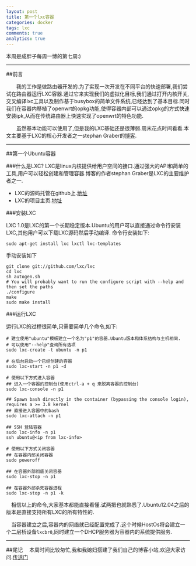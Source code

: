 ```yaml
---
layout: post
title: 第一个lxc容器
categories: docker
tags: lxc
comments: true
analytics: true
---
```


本周是成胖子每周一博的第七周:)

---

##前言

&emsp;&emsp;我的工作是做路由器开发的.为了实现一次开发在不同平台的快速部署,我们尝试在路由器运行LXC容器.通过它来实现我们的虚拟化目标,我们通过打开内核开关,交叉编译lxc工具以及制作基于busybox的简单文件系统,已经达到了基本目标.同时我们在容器内移植了openwrt的opkg功能,使得容器内部可以通过opkg的方式快速安装ipk,从而在传统路由器上快速实现了openwrt的特色功能.

<!--more-->

&emsp;&emsp;虽然基本功能可以使用了,但是我的LXC基础还是很薄弱.周末花点时间看看.本文主要基于LXC的核心开发者之一stephan Graber的[博客](https://www.stgraber.org/2013/12/20/lxc-1-0-blog-post-series/).

---

##第一个Ubuntu容器

###什么是LXC?
LXC是linux内核提供给用户空间的接口.通过强大的API和简单的工具,用户可以轻松创建和管理容器.博客的作者stephan Graber是LXC的主要维护者之一.

* LXC的源码托管在github上.[地址](http://github.com/lxc)
* LXC的项目主页.[地址](http://linuxcontainers.org)

###安装LXC

LXC 1.0是LXC的第一个长期稳定版本.Ubuntu的用户可以直接通过命令行安装LXC,其他用户可以下载LXC源码然后手动编译.
命令行安装如下:

```
sudo apt-get install lxc lxctl lxc-templates
```

手动安装如下

```
git clone git://github.com/lxc/lxc
cd lxc
sh autogen.sh
# You will probably want to run the configure script with --help and then set the paths
./configure
make
sudo make install
```

###运行LXC

运行LXC的过程很简单,只需要简单几个命令,如下:

```
# 建立使用"ubuntu"模板建立一个名为"p1"的容器.Ubuntu版本和体系结构与主机相同.
# 可以使用"--help"查询所有选项
sudo lxc-create -t ubuntu -n p1

# 在后台启动一个已经创建的容器
sudo lxc-start -n p1 -d

# 使用以下方式进入容器
## 进入一个容器的控制台(使用ctrl-a + q 来脱离容器的控制台)
sudo lxc-console -n p1

## Spawn bash directly in the container (bypassing the console login), requires a >= 3.8 kernel
## 直接进入容器中的bash
sudo lxc-attach -n p1

## SSH 登陆容器
sudo lxc-info -n p1
ssh ubuntu@<ip from lxc-info>

# 使用以下方式关闭容器
## 在容器内部关闭容器
sudo poweroff

## 在容器外部彻底关闭容器
sudo lxc-stop -n p1

## 在容器外部杀死容器进程
sudo lxc-stop -n p1 -k
```

&emsp;相信以上的命令,大家基本都能直接看懂.试两把也就熟悉了.Ubuntu12.04之后的版本是直接支持所有LXC的所有特性的.

&emsp;当容器建立之后,容器内的网络就已经配置完成了.这个时候HostOs将会建立一个二层桥设备`lxcbr0`,同时建立一个DHCP服务器为容器内的系统提供服务.

---

##尾记
&emsp;本周时间比较匆忙,我和我媳妇搭建了我们自己的博客小站,欢迎大家访问.[传送门](http://chengyi818.github.io/)
